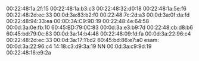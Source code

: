 00:22:48:1a:2f:15
00:22:48:1a:b3:c3
00:22:48:32:d0:18
00:22:48:1a:5e:f6
00:22:48:2d:ec:33
00:0d:3a:83:b2:f0
00:22:48:7c:2d:a3
00:0d:3a:0f:da:fd
00:22:48:94:33:ea
00:0D:3A:C9:9D:19
00:22:48:4e:64:58
00:0d:3a:0e:fb:10
60:45:BD:79:0C:83
00:0d:3a:e3:b9:7d
00:22:48:cb:d8:b6
60:45:bd:79:0c:83
00:0d:3a:14:b4:48
00:22:48:09:fd:fa
00:0d:3a:22:96:c4
00:22:48:2d:ec:33
00:0d:3a:17:11:d2
60:45:bd:86:e7:a0
esam:
00:0d:3a:22:96:c4
14:18:c3:d9:3a:19
NN
00:0d:3a:c9:9d:19
00:22:48:16:e9:2a
